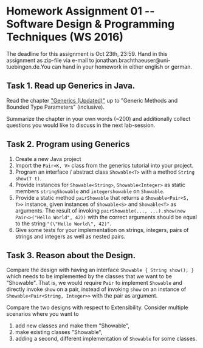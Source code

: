 # Homework Assignment 01 -- Software Design & Programming Techniques (WS 2016)
The deadline for this assignment is Oct 23th, 23:59. Hand
in this assignment as zip-file via e-mail to jonathan.brachthaeuser@uni-
tuebingen.de.You can hand in your homework in either english or german.

## Task 1. Read up Generics in Java. 
Read the chapter ["Generics (Updated)"](https://docs.oracle.com/javase/tutorial/java/generics/) up to  "Generic Methods and Bounded Type Parameters" (inclusive). 

Summarize the chapter in your own words (~200) and additionally collect
questions you would like to discuss in the next lab-session.

## Task 2. Program using Generics
1. Create a new Java project
1. Import the `Pair<K, V>` class from the generics tutorial into your project.
2. Program an interface / abstract class `Showable<T>` with a method `String
   show(T t)`.
3. Provide instances for `Showable<String>`, `Showable<Integer>` as static
   members `stringShowable` and `integershowable` on `Showable`.
4. Provide a static method `pairShowable` that returns a `Showable<Pair<S, T>>`
   instance, given instances of `Showable<S>` and `Showable<T>` as arguments.
   The result of invoking `pairShowable(..., ...).show(new Pair<>("Hello World",
   42))` with the correct arguments should be equal to the string `"(\"Hello
   World\", 42)"`.
5. Give some tests for your implementation on strings, integers, pairs of
   strings and integers as well as nested pairs.

## Task 3. Reason about the Design.

Compare the design with having an interface `Showable { String show(); }` which
needs to be implemented by the classes that we want to be "Showable". That is,
we would require `Pair` to implement `Showable` and directly invoke `show` on
a pair, instead of invoking `show` on an instance of `Showable<Pair<String,
Integer>>` with the pair as argument.

Compare the two designs with respect to Extensibility. Consider multiple
scenarios where you want to

1. add new classes and make them "Showable",
2. make existing classes "Showable",
3. adding a second, different implementation of `Showable` for some classes.
